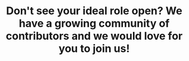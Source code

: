 ---
id: carreers_signup
title: Don't see your ideal role open? We have a growing community of contributors and we would love for you to join us!
button1: Apply
link1: https://06gdrqp39yz.typeform.com/to/FffDv61M
button2: ''
link2: ''
---